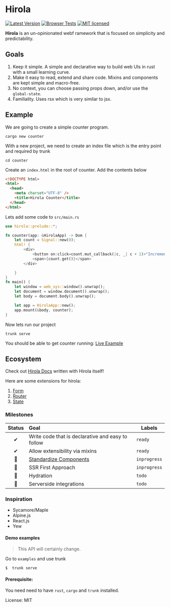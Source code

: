 # Hirola

[![Latest Version](https://img.shields.io/crates/v/hirola.svg)](https://crates.io/crates/hirola)
[![Browser Tests](https://github.com/geofmureithi/hirola/actions/workflows/browser.yml/badge.svg)](https://github.com/geofmureithi/hirola/actions/workflows/browser.yml)
[![MIT licensed](https://img.shields.io/badge/license-MIT-blue.svg)](./LICENSE)

**Hirola** is an un-opinionated webf ramework that is focused on simplicity and predictability.

## Goals

1. Keep it simple. A simple and declarative way to build web UIs in rust with a small learning curve.
2. Make it easy to read, extend and share code. Mixins and components are kept simple and macro-free.
3. No context, you can choose passing props down, and/or use the `global-state`.
4. Familiality. Uses rsx which is very similar to jsx.

## Example

We are going to create a simple counter program.

```
cargo new counter
```

With a new project, we need to create an index file which is the entry point and required by trunk

```
cd counter
```

Create an `index.html` in the root of counter. Add the contents below

```html
<!DOCTYPE html>
<html>
  <head>
    <meta charset="UTF-8" />
    <title>Hirola Counter</title>
  </head>
</html>
```

Lets add some code to `src/main.rs`

```rust
use hirola::prelude::*;

fn counter(app: &HirolaApp) -> Dom {
    let count = Signal::new(0);
    html! {
        <div>
            <button on:click=count.mut_callback(|c, _| c + 1)>"Increment"</button>
            <span>{count.get()}</span>
        </div>

    }
}
fn main() {
    let window = web_sys::window().unwrap();
    let document = window.document().unwrap();
    let body = document.body().unwrap();

    let app = HirolaApp::new();
    app.mount(&body, counter);
}
```

Now lets run our project

```
trunk serve
```

You should be able to get counter running: [Live Example](https://hirola-docs.vercel.app/basics/getting-started)

## Ecosystem

Check out [Hirola Docs](https://hirola-docs.vercel.app/basics/getting-started) written with Hirola itself!

Here are some extensions for hirola:

1. [Form](https://hirola-docs.vercel.app/plugins/form)
2. [Router](https://hirola-docs.vercel.app/plugins/router)
3. [State](https://hirola-docs.vercel.app/plugins/state)

### Milestones

| Status | Goal                                                                      | Labels       |
| :----: | :------------------------------------------------------------------------ | ------------ |
|   ✔    | Write code that is declarative and easy to follow                         | `ready`      |
|   ✔    | Allow extensibility via mixins                                            | `ready`      |
|   🚀   | [Standardize Components](https://github.com/geofmureithi/hirola/issues/1) | `inprogress` |
|   🚀   | SSR First Approach                                                        | `inprogress` |
|   🚀   | Hydration                                                                 | `todo`       |
|   🚀   | Serverside integrations                                                   | `todo`       |

### Inspiration

- Sycamore/Maple
- Alpine.js
- React.js
- Yew

#### Demo examples

> This API will certainly change.

Go to `examples` and use trunk

```
$  trunk serve
```

#### Prerequisite:

You need need to have `rust`, `cargo` and `trunk` installed.

License: MIT
